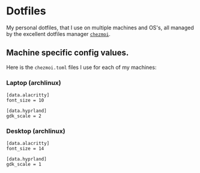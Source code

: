 # Dotfiles

My personal dotfiles, that I use on multiple machines and OS's, all managed by the
excellent dotfiles manager [`chezmoi`](https://www.chezmoi.io/).

## Machine specific config values.

Here is the `chezmoi.toml` files I use for each of my machines:

### Laptop (archlinux)

```
[data.alacritty]
font_size = 10

[data.hyprland]
gdk_scale = 2
```

### Desktop (archlinux)

```
[data.alacritty]
font_size = 14

[data.hyprland]
gdk_scale = 1
```

